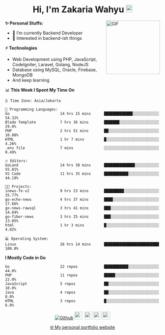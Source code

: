 <h1 align="center">Hi, I'm Zakaria Wahyu <img src="https://github.com/TheDudeThatCode/TheDudeThatCode/blob/master/Assets/Hi.gif" width="20px" height="25px"></h1>

<img align="right" alt="GIF" height="175px" src="https://www.nayakapratama.co.id/wp-content/uploads/2019/07/Website-Maintenance.gif" />

**✨ Personal Stuffs:**
- 🔭 I’m currently Backend Developer
- 🌱 Interested in backend-ish things

**⚡ Technologies**
- Web Development using PHP, JavaScript, CodeIgniter, Laravel, Golang, NodeJS
- Database using MySQL, Oracle, Firebase, MongoDB
- And keep learning

<!--START_SECTION:waka-->
📊 **This Week I Spent My Time On** 

```text
⌚︎ Time Zone: Asia/Jakarta

💬 Programming Languages: 
Go                       14 hrs 15 mins      █████████████░░░░░░░░░░░░   54.32% 
Blade Template           7 hrs 36 mins       ███████░░░░░░░░░░░░░░░░░░   29.0% 
PHP                      2 hrs 51 mins       ██░░░░░░░░░░░░░░░░░░░░░░░   10.88% 
HTML                     1 hr 7 mins         █░░░░░░░░░░░░░░░░░░░░░░░░   4.26% 
.env file                7 mins              ░░░░░░░░░░░░░░░░░░░░░░░░░   0.49%

🔥 Editors: 
GoLand                   14 hrs 38 mins      ██████████████░░░░░░░░░░░   55.81% 
VS Code                  11 hrs 35 mins      ███████████░░░░░░░░░░░░░░   44.19%

🐱‍💻 Projects: 
inews-fe-v2              9 hrs 23 mins       █████████░░░░░░░░░░░░░░░░   35.77% 
go-echo-news             4 hrs 37 mins       ████░░░░░░░░░░░░░░░░░░░░░   17.66% 
go-news-rawsql           3 hrs 41 mins       ███░░░░░░░░░░░░░░░░░░░░░░   14.04% 
go-fiber-news            3 hrs 25 mins       ███░░░░░░░░░░░░░░░░░░░░░░   13.05% 
html                     1 hr 3 mins         █░░░░░░░░░░░░░░░░░░░░░░░░   4.02%

💻 Operating System: 
Linux                    26 hrs 14 mins      █████████████████████████   100.0%

```

**I Mostly Code in Go** 

```text
Go                       22 repos            ███████████░░░░░░░░░░░░░░   44.0% 
PHP                      11 repos            █████░░░░░░░░░░░░░░░░░░░░   22.0% 
JavaScript               5 repos             ██░░░░░░░░░░░░░░░░░░░░░░░   10.0% 
Java                     4 repos             ██░░░░░░░░░░░░░░░░░░░░░░░   8.0% 
HTML                     3 repos             █░░░░░░░░░░░░░░░░░░░░░░░░   6.0%

```



<!--END_SECTION:waka-->

<p align="center">
<a href="https://github.com/zakariawahyu" target="_blank"><img alt="Github" src="https://img.shields.io/badge/GitHub-%2312100E.svg?&style=for-the-badge&logo=Github&logoColor=white" /></a>
<a href="https://www.twitter.com/_zakariawahyu"><img src="https://img.shields.io/badge/twitter-%231DA1F2.svg?&style=for-the-badge&logo=twitter&logoColor=white" height=25></a> 
<a href="https://www.linkedin.com/in/zakariawahyu"><img src="https://img.shields.io/badge/linkedin-%230077B5.svg?&style=for-the-badge&logo=linkedin&logoColor=white" height=25></a> 
<a href="https://www.instagram.com/_zakariawahyu"><img src="https://img.shields.io/badge/instagram-%23E4405F.svg?&style=for-the-badge&logo=instagram&logoColor=white" height=25></a>
<a href="https://medium.com/@zakariawahyu"><img src="https://img.shields.io/badge/Medium-12100E?style=for-the-badge&logo=medium&logoColor=white" height=25></a>
</p>
<p align="center"><a href="https://www.zakariawahyu.com" target="_blank">🌐 My personal portfolio website</a></p>
